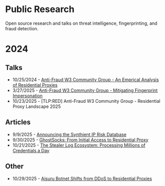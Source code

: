 # Public Research
Open source research and talks on threat intelligence, fingerprinting, and fraud detection.


# 2024

## Talks
 - 10/25/2024 - [Anti-Fraud W3 Community Group - An Emprical Analysis of Residential Proxies](https://docs.google.com/presentation/d/1-sVE_DbnCkT_Ye-FjAAn05Lndq6UakckFVSmEuZInFQ/edit?usp=sharing)
 - 3/27/2025 -  [Anti-Fraud W3 Community Group - Mitigating Fingerprint Impersonation](https://docs.google.com/presentation/d/1uVFVjGwHhX64Uh63GRhSuHQFdTlfS_Vi7OaqO5Pp-Xw/edit?usp=sharing)
 - 10/23/2025 - [TLP:RED] Anti-Fraud W3 Community Group - Residential Proxy Landscape 2025

## Articles
 - 9/9/2025 - [Announcing the Synthient IP Risk Database](https://synthient.com/blog/synthient-ip-risk-database)
 - 9/30/2025 - [GhostSocks: From Initial Access to Residential Proxy](https://synthient.com/blog/ghostsocks-from-initial-access-to-residential-proxy)
 - 10/21/2025 - [The Stealer Log Ecosystem: Processing Millions of Credentials a Day](https://synthient.com/blog/the-stealer-log-ecosystem)

## Other
 - 10/29/2025 - [Aisuru Botnet Shifts from DDoS to Residential Proxies](https://krebsonsecurity.com/2025/10/aisuru-botnet-shifts-from-ddos-to-residential-proxies/)
